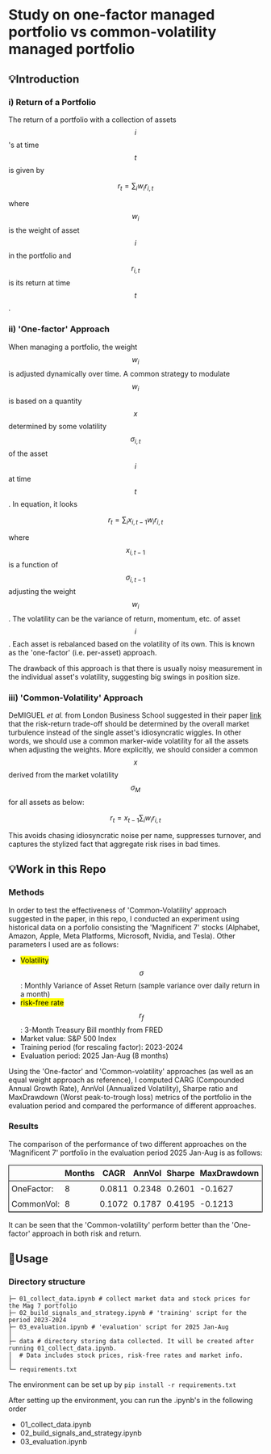 # Study on one-factor managed portfolio vs common-volatility managed portfolio

## 💡Introduction

### i) Return of a Portfolio

The return of a portfolio with a collection of assets $$i$$'s at time $$t$$ is given by

$$r_t = \sum_i w_i r_{i,t}$$

where $$w_i$$ is the weight of asset $$i$$ in the portfolio and $$r_{i,t}$$ is its return at time $$t$$.  

### ii) 'One-factor' Approach

When managing a portfolio, the weight $$w_i$$ is adjusted dynamically over time. A common strategy to modulate $$w_i$$ is based on a quantity $$x$$ determined by some volatility $$\sigma_{i,t}$$ of the asset $$i$$ at time $$t$$. In equation, it looks

$$r_t = \sum_i x_{i,t-1} w_i r_{i,t}$$  

where $$x_{i,t-1}$$ is a function of $$\sigma_{i,t-1}$$ adjusting the weight $$w_i$$. The volatility can be the variance of return, momentum, etc. of asset $$i$$. Each asset is rebalanced based on the volatility of its own. This is known as the 'one-factor' (i.e. per-asset) approach. 

The drawback of this approach is that there is usually noisy measurement in the individual asset's volatility, suggesting big swings in position size. 

### iii) 'Common-Volatility' Approach

DeMIGUEL *et al.* from London Business School suggested in their paper [link](https://lbsresearch.london.edu/id/eprint/3716/1/The%20Journal%20of%20Finance%20-%202024%20-%20DeMIGUEL%20-%20A%20Multifactor%20Perspective%20on%20Volatility%E2%80%90Managed%20Portfolios.pdf) that the risk-return trade-off should be determined by the overall market turbulence instead of the single asset's idiosyncratic wiggles. In other words, we should use a common marker-wide volatility for all the assets when adjusting the weights. More explicitly, we should consider a common $$x$$ derived from the market volatility $$\sigma_M$$ for all assets as below:

$$r_t = x_{t-1} \sum_i w_i r_{i,t}$$

This avoids chasing idiosyncratic noise per name, suppresses turnover, and captures the stylized fact that aggregate risk rises in bad times. 

## 💡Work in this Repo

### Methods

In order to test the effectiveness of 'Common-Volatility' approach suggested in the paper, in this repo, I conducted an experiment using historical data on a porfolio consisting the 'Magnificent 7' stocks (Alphabet, Amazon, Apple, Meta Platforms, Microsoft, Nvidia, and Tesla). Other parameters I used are as follows:

- <mark>Volatility $$\sigma$$</mark>: Monthly Variance of Asset Return (sample variance over daily return in a month)
- <mark>risk-free rate $$r_f$$</mark>: 3-Month Treasury Bill monthly from FRED
- Market value: S&P 500 Index
- Training period (for rescaling factor): 2023-2024
- Evaluation period: 2025 Jan-Aug (8 months)

Using the 'One-factor' and 'Common-volatility' approaches (as well as an equal weight approach as reference), I computed CARG (Compounded Annual Growth Rate), AnnVol (Annualized Volatility), Sharpe ratio and MaxDrawdown (Worst peak-to-trough loss) metrics of the portfolio in the evaluation period and compared the performance of different approaches.

### Results

The comparison of the performance of two different approaches on the 'Magnificent 7' portfolio in the evaluation period 2025 Jan-Aug is as follows:

<table style="border: 1px solid black;border-collapse: collapse;">
  <thead>
    <tr>
      <th style="border: none; padding: 5px;"></th>
      <th style="border: none; padding: 5px;">Months</th>
      <th style="border: none; padding: 5px;">CAGR</th>
      <th style="border: none; padding: 5px;">AnnVol</th>
      <th style="border: none; padding: 5px;">Sharpe</th>
      <th style="border: none; padding: 5px;">MaxDrawdown</th>
    </tr>
  </thead>
  <tbody>
    <tr>
      <td style="border: none; padding: 5px;">OneFactor:</td>
      <td style="border: none; padding: 5px;">8</td>
      <td style="border: none; padding: 5px;">0.0811</td>
      <td style="border: none; padding: 5px;">0.2348</td>
      <td style="border: none; padding: 5px;">0.2601</td>
      <td style="border: none; padding: 5px;">-0.1627</td>
    </tr>
    <tr>
      <td style="border: none; padding: 5px;">CommonVol:</td>
      <td style="border: none; padding: 5px;">8</td>
      <td style="border: none; padding: 5px;">0.1072</td>
      <td style="border: none; padding: 5px;">0.1787</td>
      <td style="border: none; padding: 5px;">0.4195</td>
      <td style="border: none; padding: 5px;">-0.1213</td>
    </tr>
  </tbody>
</table>

It can be seen that the 'Common-volatility' perform better than the 'One-factor' approach in both risk and return.

## 📜Usage

### Directory structure
```
├─ 01_collect_data.ipynb # collect market data and stock prices for the Mag 7 portfolio  
├─ 02_build_signals_and_strategy.ipynb # 'training' script for the period 2023-2024
├─ 03_evaluation.ipynb # 'evaluation' script for 2025 Jan-Aug
│ 
├─ data # directory storing data collected. It will be created after running 01_collect_data.ipynb. 
│  # Data includes stock prices, risk-free rates and market info.
│ 
└─ requirements.txt
```

The environment can be set up by `pip install -r requirements.txt`

After setting up the environment, you can run the .ipynb's in the following order
- 01_collect_data.ipynb
- 02_build_signals_and_strategy.ipynb
- 03_evaluation.ipynb


